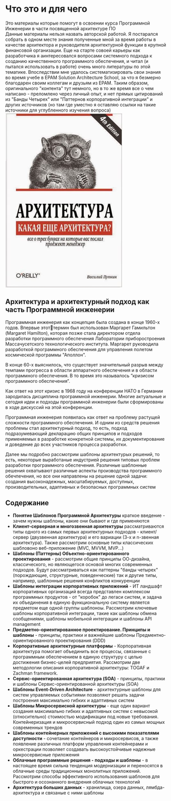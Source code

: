 <h1>Что это и для чего</h1>
<div>Это материалы которые помогут в освоении курса Программной Инженерии в части посвященной архитектуре ПО</div>
<div>Данные материалы нельзя назвать авторской работой. Я постарался собрать в одном месте знания полученные мной за время работы в качестве архитектора и руководителя архитектурной функции в крупной финансовой организации. Еще на старте совоей карьеры как разработчика я аинтересовался вопросами системного подхода к созданию качественного программного обеспечения, и читал (и пытался использовать в работе) очень много литературы по этой тематике. Впоследствии мне удалось систематизировать свои знания во время учебе в EPAM Solution Architecture School, за что я безмерно благодарен своим коллегам и друзьям из EPAM. Таким образом, оригинального "контента" тут немного, но в то же время все о чем написано - преломлено через личный опыт, и нет прямых цитирований из "Банды Четырех" или "Паттернов корпоративной интеграции" и других источников (но там где уместно я оставляю ссылки на такие источники для углубленного изучения вопроса)</div>
<picture>
 <img alt="atch_pic" src="./media/01_BASE.JPG">
</picture>
<h2>Архитектура и архитектурный подход как часть Программной инженерии</h2>
<div><p>Программная инженерия как концепция была создана в конце 1960-х годов. Впервые этоттермин был использован Маргарет Гамильтон (Margaret Hamilton), которая позже стала директором отдела разработки программного обеспечения Лаборатории приборостроения Массачусетского технологического института. Маргарет руководила разработкой программного обеспечения для управления полетом космической программы "Аполлон".</div>

<div><p>В конце 60-х выяснилось, что существует значительный разрыв между темпами прогресса в области аппаратного обеспечения и в области программного обеспечения. В то время это называлось ”кризисом программного обеспечения”. </div>

<div><p>Как ответ на этот кризис в 1968 году на конференции НАТО в Германии зародилась дисциплина программной инженерии. Многие актуальные и сегодня идеи и подходы программной инженерии были сформированы в ходе дискуссий на этой конференции. </div>

<div><p>Программная инженерия появилась как ответ на проблему растущей сложности программного обеспечения. И одним из средств решения проблемы стал архитектурный подход, то есть, подход подразумевающий декларацию общих принципов и подходов применяемых в разработке конкретной системы, их документирование и доведение до всех участников процесса разработки.  </div>

<div><p>Далее мы подробно рассмотрим шаблоны архитектурых решений, то есть, некоторые выработаные индустрией решения типовых проблем разработки программного обеспечения. Различные шаблонные решения охватывают различные аспекты производства программного обечпечения, но все они направлены на решение одной задачи: создания высоконадежных, масштабируемых,
доступных, производительных, адаптивных и безопасных программных систем</div>

<h2>Содержание</h2>

<ul>
    <li><b>Понятие Шаблонов Программной Архитектуры</b> краткое введение - зачем нужны шаблоны, какие они бывают и где применяются</li>
    <li><b>Клиент-серверная и многозвенная архитектуры</b> рассматриваются типы одного из самых первых архитектурных подходов - клиент/сервер (двузвенная архитектура) и его вариации (3-х и n-звенная архитектура). Также рассмотрим основные типы классических шабловоно веб-приложение (MVC, MVVM, MVP...)</li>
    <li><b>Шаблоны (Паттерны) Объектно-ориентированного проектирования</b> - рассмотрим общие принципы ОО-дизайна, классического, но являющегося основой многих современных подходов. Будут рассматриваться как паттерны "банды четырех" (порождающие, структурные, поведенческие) так и другие типы, например, шаблонные решения конфликтов конкуренции</li>
    <li><b>Шаблоны интеграции корпоративных приложений</b> - ИТ ландшафт корпоративных организаций всегда представлен комплексом программных продуктов - от "коробок" до легаси систем, и задача их объединения в единую функциональную систему является предметом еще одной группы шаблоноы. Рассмотрим ключевые шаблоны корпоративной интеграции, такие как шаблоны обмена сообщениями, шаблоны мобильной интеграции и шаблоны API management</li>
    <li><b>Предметно-ориентированное проектирование. Принципы и шаблоны</b> - принципы, практики и важнейшие шаблоны Предментно-ориентированного проектирования (DDD)</li>
    <li><b>Корпоративные архитектурные платформы</b> - Корпоративная архитектура помогает объединить все процессы, связанные с программным обеспечением в единую структуру с целью достижения бизнес-целей предприятия. Рассмотрим две методологии описания корпоративной архитектуры: TOGAF и Zachman framework. </li>
    <li><b>Сервис-ориентированная архитектура (SOA)</b> - принципы, практики и шаблоны Сервис-ориентированной архитектуры (SOA)</li>
    <li><b>Шаблоны Event-Driven Architecture</b> - архитектурные шаблоны для систем управляемых событиями позволяют решать задачи построения максимально гибких и адаптивных систем</li>
    <li><b>Шаблоны Микросервисной архитектуры</b> - еще один вариант создания максимально гибких и адаптивных систем с невысокой (относительно) стоимостью модификации под новые требования. Контейнеризация и микросервисный подход один из самых мощных современных трендов</li>
    <li><b>Шаблоны контейнерных приложений с высокими показателями доступности</b> - сочетание контейнеров и микросервисов, а также появление различных платформ управления контейнерами и оркестрации позволяет создавать высокоустойчивые надежные микросервисные приложения</li>
    <li><b>Облачные программные решения - подходы и шаблоны</b> - в настоящее время сильна тенденция модернизации и переносятся в облачные среды традиционных монолитных приложений. Рассмотрим способы эффективного использования шаблонов для быстрого и осознанного внедрения облачных технологий</li>
    <li><b>Архитектура больших данных</b> - хранилища, озера данных, лямбда-архитектура и связаные с ними шаблоны</li>

</ul>
